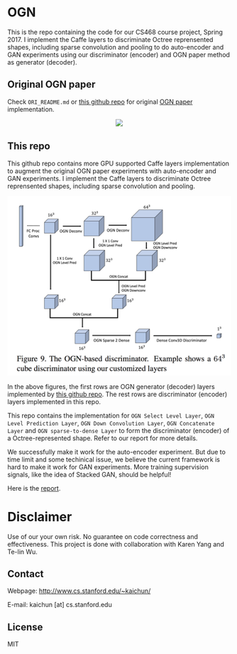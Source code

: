 # OGN

This is the repo containing the code for our CS468 course project, Spring 2017. I implement the Caffe layers to discriminate Octree reprensented shapes, including sparse convolution and pooling to do auto-encoder and GAN experiments using our discriminator (encoder) and OGN paper method as generator (decoder).

## Original OGN paper

Check `ORI_README.md` or [this github repo](https://github.com/lmb-freiburg/ogn) for original [OGN paper](https://arxiv.org/abs/1703.09438) implementation.

<p align="center"> 
<img src="https://github.com/mtatarchenko/ogn/blob/master/thumbnail.png">
</p>

## This repo

This github repo contains more GPU supported Caffe layers implementation to augment the original OGN paper experiments with auto-encoder and GAN experiments.
I implement the Caffe layers to discriminate Octree reprensented shapes, including sparse convolution and pooling.

<p align="center"> 
<img src="https://github.com/daerduocarey/ogn/blob/master/teaser.png">
</p>

In the above figures, the first rows are OGN generator (decoder) layers implemented by [this github repo](https://github.com/lmb-freiburg/ogn). The rest rows are discriminator (encoder) layers implemented in this repo.

This repo contains the implementation for `OGN Select Level Layer`, `OGN Level Prediction Layer`, `OGN Down Convolution Layer`, `OGN Concatenate Layer` and `OGN sparse-to-dense Layer` to form the discriminator (encoder) of a Octree-represented shape. Refer to our report for more details.

We successfully make it work for the auto-encoder experiment. But due to time limit and some techinical issue, we believe the current framework is hard to make it work for GAN experiments. More training supervision signals, like the idea of Stacked GAN, should be helpful!

Here is the [report](http://www.cs.stanford.edu/~kaichun/resume/cs468_project_report.pdf).

# Disclaimer

Use of our your own risk. No guarantee on code correctness and effectiveness.
This project is done with collaboration with Karen Yang and Te-lin Wu.

## Contact
Webpage: http://www.cs.stanford.edu/~kaichun/ 

E-mail: kaichun [at] cs.stanford.edu

## License
MIT

